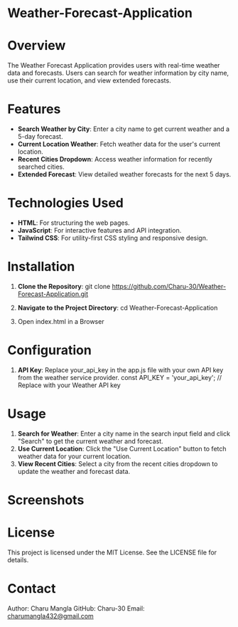# Weather-Forecast-Application

# Overview
The Weather Forecast Application provides users with real-time weather data and forecasts. 
Users can search for weather information by city name, use their current location, and view extended forecasts. 

# Features
- **Search Weather by City**: Enter a city name to get current weather and a 5-day forecast.
- **Current Location Weather**: Fetch weather data for the user's current location.
- **Recent Cities Dropdown**: Access weather information for recently searched cities.
- **Extended Forecast**: View detailed weather forecasts for the next 5 days.

# Technologies Used
- **HTML**: For structuring the web pages.
- **JavaScript**: For interactive features and API integration.
- **Tailwind CSS**: For utility-first CSS styling and responsive design.

# Installation

1. **Clone the Repository**:
   git clone https://github.com/Charu-30/Weather-Forecast-Application.git

2. **Navigate to the Project Directory**:
   cd Weather-Forecast-Application

3. Open index.html in a Browser

# Configuration

1. **API Key**: 
   Replace your_api_key in the app.js file with your own API key from the weather service provider.
   const API_KEY = 'your_api_key';  // Replace with your Weather API key

# Usage
1. **Search for Weather**: Enter a city name in the search input field and click "Search" to get the current weather and forecast.
2. **Use Current Location**: Click the "Use Current Location" button to fetch weather data for your current location.
3. **View Recent Cities**: Select a city from the recent cities dropdown to update the weather and forecast data.

# Screenshots


# License
  This project is licensed under the MIT License. See the LICENSE file for details.

# Contact
  Author: Charu Mangla
  GitHub: Charu-30
  Email: charumangla432@gmail.com


